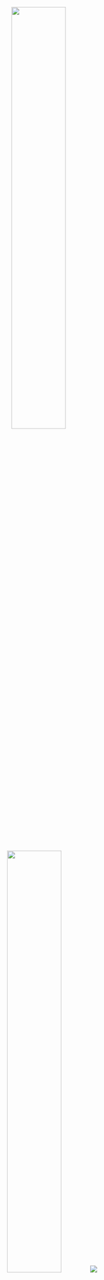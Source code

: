 <p align="center">
  <img height="50%" width="auto" src ="https://github-readme-stats.vercel.app/api?username=Martins-Lucaas&show_icons=true&count_private=true&theme=darcula&hide_border=true&hide=issues,contribs&bg_color=00000000">
  <img height="50%" width="auto" src ="https://github-readme-stats.vercel.app/api/top-langs/?username=Martins-Lucaas&layout=compact&hide_border=true&theme=darcula&bg_color=00000000&langs_count=6&hide=jupyter%20notebook,tex,css,php&exclude_repo=Pacman-AI">
  <img src ="https://github-readme-streak-stats.herokuapp.com?user=Martins-Lucaas&theme=darcula&hide_border=true&background=FFFFFF00">
  <br>
  <br>
</p>

